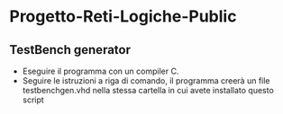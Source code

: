 # Progetto-Reti-Logiche-Public
## TestBench generator
- Eseguire il programma con un compiler C.
- Seguire le istruzioni a riga di comando, il programma creerà un file testbenchgen.vhd nella stessa cartella in cui avete installato questo script
